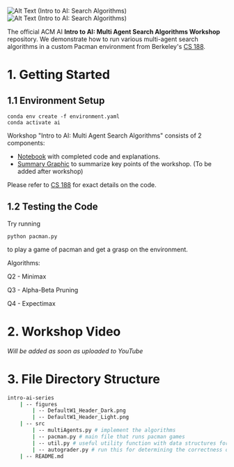 <!-- 
    If you have any questions about this template, feel free to ask
    your Director for help!
-->


<!-- 
    SECTION: Header
    ---------
    Request new headers from you Director to fit your workshop!
-->

![Alt Text (Intro to AI: Search Algorithms)](./figures/DefaultW1_Header_Light.png#gh-light-mode-only)
![Alt Text (Intro to AI: Search Algorithms)](./figures/DefaultW1_Header_Dark.png#gh-dark-mode-only)

The official ACM AI **Intro to AI: Multi Agent Search Algorithms Workshop** repository. We demonstrate how to run various multi-agent search algorithms in a custom Pacman environment from Berkeley's [CS 188](https://inst.eecs.berkeley.edu/~cs188/fa22/projects/proj2/#welcome-to-multi-agent-pacman).

<!-- 
    SECTION: Table of Contents
    ---------
    Mandatory Sections:
        - File Directory Structure
        - Workshop Recording
            - if you recorded your workshop, please make it available here
        - Getting Started
            - Give an interesting description of your workshop!
            - E.g. you can use the marketing descriptiong (w/o the emojis
              and make the nouns general ('you' becomes 'the reader'))
        - Resources
            - Images, papers, etc
    Do NOT Include:
        - Author Info
            - This should only be in the main README for your series
    Other Possible Sections:
        - Anything else you'd like, but try not to be redundant!
            - Make sure it's not already in the main series README or
              another section
-->

<!-- 
    SECTION: Workshop Video
    ---------
    Most, if not all, workshops should have recordings. Once the recording
    is posted to the ACMUCSD YT channel (https://www.youtube.com/channel/UCyjPATFqc3FwOiuqJ2UG1Eg), replace the text with an <img> element.
-->

# 1. Getting Started

<!-- 
    You can write something up or use the marketing description.
-->

## 1.1 Environment Setup

```
conda env create -f environment.yaml
conda activate ai
```

Workshop "Intro to AI: Multi Agent Search Algorithms" consists of 2 components:
- [Notebook](<!-- Local Path to Notebook -->) with completed code and explanations.
- [Summary Graphic](<!-- Local Path to Summary Graphic -->) to summarize key points of the workshop. (To be added after workshop)

Please refer to [CS 188](https://inst.eecs.berkeley.edu/~cs188/fa22/projects/proj2/#welcome-to-multi-agent-pacman) for exact details on the code.

## 1.2 Testing the Code

Try running
```
python pacman.py
```
to play a game of pacman and get a grasp on the environment.

Algorithms:

Q2 - Minimax

Q3 - Alpha-Beta Pruning

Q4 - Expectimax

<!-- 
    Note: The above list will depend on your specific workshop.
-->


# 2. Workshop Video

*Will be added as soon as uploaded to YouTube*

<!--
<div align="center">
<a href="YT Video Link">
<img
    src="YT Max Res Thumbnail Link"
    alt="Screen reader-compatible alt text"
    width="500px"
/>
</a>
</div>
-->

<!-- 
    SECTION: File Directory Structure
    ---------
    Write out your File Directory Structure below (make sure it's up-to-date)
-->

# 3. File Directory Structure

```bash
intro-ai-series
    | -- figures
        | -- DefaultW1_Header_Dark.png
        | -- DefaultW1_Header_Light.png
    | -- src
        | -- multiAgents.py # implement the algorithms
        | -- pacman.py # main file that runs pacman games
        | -- util.py # useful utility function with data structures for implementing algorithms (optional o use)
        | -- autograder.py # run this for determining the correctness of code
    | -- README.md
```

<!-- 
    SECTION: Getting Started
    ---------
    Brief description of your workshop here
-->
